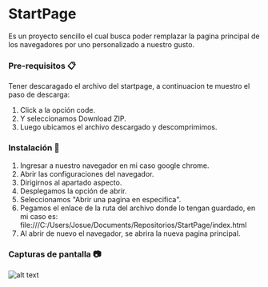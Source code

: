 # StartPage 

Es un proyecto sencillo el cual busca poder remplazar la pagina principal de los navegadores por uno personalizado a nuestro gusto.


### Pre-requisitos 📋

Tener descaragado el archivo del startpage, a continuacion te muestro el paso de descarga:
1. Click a la opción code.
2. Y seleccionamos Download ZIP.
3. Luego ubicamos el archivo descargado y descomprimimos.



### Instalación 🔧
1. Ingresar a nuestro navegador en mi caso google chrome.
2. Abrir las configuraciones del navegador.
3. Dirigirnos al apartado aspecto.
4. Desplegamos la opción de abrir.
5. Seleccionamos "Abrir una pagina en especifica".
6. Pegamos el enlace de la ruta del archivo donde lo tengan guardado, en mi caso es: file:///C:/Users/Josue/Documents/Repositorios/StartPage/index.html
7. Al abrir de nuevo el navegador, se abrira la nueva pagina principal.


### Capturas de pantalla 📷

 ![alt text](https://drive.google.com/drive/folders/1Sn1bltsEUKSo4LpGBniscChx-fgwCQEh) 
